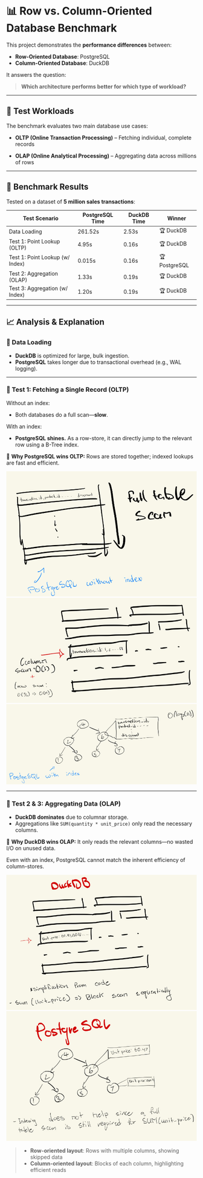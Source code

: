 # 📊 Row vs. Column-Oriented Database Benchmark

This project demonstrates the **performance differences** between:

- **Row-Oriented Database**: PostgreSQL
- **Column-Oriented Database**: DuckDB

It answers the question:

> **Which architecture performs better for which type of workload?**

---

## 🧪 Test Workloads

The benchmark evaluates two main database use cases:

- **OLTP (Online Transaction Processing)** – Fetching individual, complete records

- **OLAP (Online Analytical Processing)** – Aggregating data across millions of rows

---

## 🧾 Benchmark Results

Tested on a dataset of **5 million sales transactions**:

| **Test Scenario**               | **PostgreSQL Time** | **DuckDB Time** | **Winner**    |
| ------------------------------- | ------------------- | --------------- | ------------- |
| Data Loading                    | 261.52s             | 2.53s           | 🏆 DuckDB     |
| Test 1: Point Lookup (OLTP)     | 4.95s               | 0.16s           | 🏆 DuckDB     |
| Test 1: Point Lookup (w/ Index) | 0.015s              | 0.16s           | 🏆 PostgreSQL |
| Test 2: Aggregation (OLAP)      | 1.33s               | 0.19s           | 🏆 DuckDB     |
| Test 3: Aggregation (w/ Index)  | 1.20s               | 0.19s           | 🏆 DuckDB     |

---

## 📈 Analysis & Explanation

### 🔹 Data Loading

- **DuckDB** is optimized for large, bulk ingestion.
- **PostgreSQL** takes longer due to transactional overhead (e.g., WAL logging).

---

### 🔹 Test 1: Fetching a Single Record (OLTP)

Without an index:

- Both databases do a full scan—**slow**.

With an index:

- **PostgreSQL shines.**
  As a row-store, it can directly jump to the relevant row using a B-Tree index.

📌 **Why PostgreSQL wins OLTP:**
Rows are stored together; indexed lookups are fast and efficient.

![](./assets/one.jpeg)
![](./assets/two.jpeg)
![](./assets/three.jpeg)

---
### 🔹 Test 2 & 3: Aggregating Data (OLAP)
- **DuckDB dominates** due to columnar storage.
- Aggregations like `SUM(quantity * unit_price)` only read the necessary columns.

📌 **Why DuckDB wins OLAP:**
It only reads the relevant columns—no wasted I/O on unused data.

Even with an index, PostgreSQL cannot match the inherent efficiency of column-stores.

![](./assets/four.jpeg)
![](./assets/five.jpeg)

> - **Row-oriented layout**: Rows with multiple columns, showing skipped data
> - **Column-oriented layout**: Blocks of each column, highlighting efficient reads
